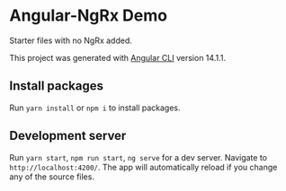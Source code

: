 # Angular-NgRx Demo

Starter files with no NgRx added.

This project was generated with [Angular CLI](https://github.com/angular/angular-cli) version 14.1.1.

## Install packages
Run `yarn install` or `npm i` to install packages.

## Development server

Run `yarn start`, `npm run start`, `ng serve` for a dev server. Navigate to `http://localhost:4200/`. The app will automatically reload if you change any of the source files.
